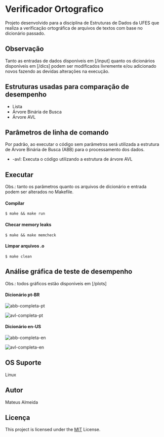 # Verificador Ortografico

Projeto desenvolvido para a disciplina de Estruturas de Dados da UFES que realiza a verificação ortográfica de arquivos de textos com base no dicionário passado.

## Observação
Tanto as entradas de dados disponíveis em [/input] quanto os dicionários disponíveis em [/dics] podem ser modificados livremente e/ou adicionado novos fazendo as devidas alterações na execução.

## Estruturas usadas para comparação de desempenho
- Lista
- Árvore Binária de Busca
- Árvore AVL

## Parâmetros de linha de comando
Por padrão, ao executar o código sem parâmetros será utilizada a estrutura de Árvore Binária de Busca (ABB) para o processamento dos dados.

- -avl: Executa o código utilizando a estrutura de árvore AVL

## Executar
Obs.: tanto os parâmetros quanto os arquivos de dicionário e entrada podem ser alterados no Makefile.

#### Compilar
```$ make && make run```

#### Checar memory leaks

```$ make && make memcheck```

#### Limpar arquivos .o
 
```$ make clean```

## Análise gráfica de teste de desempenho
Obs.: todos gráficos estão disponíveis em [/plots]

#### Dicionário pt-BR
![abb-completa-pt](https://user-images.githubusercontent.com/39147407/118263033-1e32d100-b48c-11eb-940a-318ce236bbc3.png)

![avl-completa-pt](https://user-images.githubusercontent.com/39147407/118267774-f5faa080-b492-11eb-92eb-ed59e48e9db5.png)

#### Dicionário en-US
![abb-completa-en](https://user-images.githubusercontent.com/39147407/118263131-402c5380-b48c-11eb-9f11-627ecc3b12a8.png)

![avl-completa-en](https://user-images.githubusercontent.com/39147407/118263156-47ebf800-b48c-11eb-8e99-8aae778c234e.png)

## OS Suporte

Linux

## Autor

Mateus Almeida

## Licença

This project is licensed under the [MIT](https://github.com/imsouza/verificador-ortografico/blob/main/LICENSE) License.
